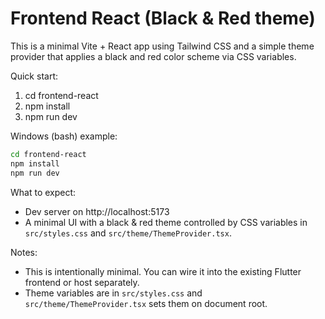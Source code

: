 # Frontend React (Black & Red theme)

This is a minimal Vite + React app using Tailwind CSS and a simple theme provider that applies a black and red color scheme via CSS variables.

Quick start:

1. cd frontend-react
2. npm install
3. npm run dev

Windows (bash) example:

```bash
cd frontend-react
npm install
npm run dev
```

What to expect:
- Dev server on http://localhost:5173
- A minimal UI with a black & red theme controlled by CSS variables in `src/styles.css` and `src/theme/ThemeProvider.tsx`.

Notes:
- This is intentionally minimal. You can wire it into the existing Flutter frontend or host separately.
- Theme variables are in `src/styles.css` and `src/theme/ThemeProvider.tsx` sets them on document root.
